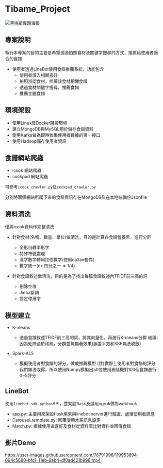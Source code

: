 # Tibame_Project
![黑桃組專題海報](https://user-images.githubusercontent.com/78791996/117966160-30aaee80-b356-11eb-8fb3-155aab0977fd.png)

## 專案說明
執行本專案的目的主要是希望透過拍照食材及關鍵字搜尋的方式，推薦給使用者適合的食譜
- 使用者透過LineBot使用食譜推薦系統，功能包含
  - 使用者填入相關喜好
  - 拍照辨認食材，推薦該食材相關食譜
  - 透過食材關鍵字搜尋，推薦食譜
  - 推薦主題食譜

## 環境架設
- 使用Linux及Docker架設環境
- 建立MongoDB與MySQL用於儲存食譜資料
- 使用Kafka做為即時收集使用者數據的第一接口
- 使用Hadoop儲存使用者資訊

## 食譜網站爬蟲
- icook 網站爬蟲
- cookpad 網站爬蟲

可參考`icook_crawler.py`及`cookpad_crawler.py`

分別將兩個網站所爬下來的食譜資訊存在MongoDB及在本地端備份Jsonfile

## 資料清洗
僅將icook資料作完整清洗
- 針對食材(名稱、數量、單位)做清洗，目的是計算各食譜營養素，進行分群
  - 全形自轉半形字
  - 特殊符號處理
  - 漢字數字轉阿拉伯數字(使用ca2an套件)
  - 數字統一(ex 四分之一 => 1/4)
  
- 針對食譜敘述做清洗，目的是為了找出每篇食譜敘述內TFIDF前三高的詞
  -  刪除空值
  -  Jieba斷詞
  -  設定停用字



## 模型建立
- K-means
  - 透過食譜敘述TFIDF前三高的詞，將其向量化，再進行K-means分群
結論: 因為矩陣過於稀疏，分群並無顯著效果(誤差平方和SSE無法收斂)
 
- Spark-ALS
  - 模擬使用者對食譜的評分，做成推薦模型
  (註)實際上使用者對食譜的評分我們無法取得，所以使用Numpy模擬出50位使用者隨機對100個食譜進行0~5評分 

## LineBot
使用`linebot-sdk-python`API，並架設flask及啟用ngrok做為webhook
- app.py: 主要用來架設flask用來與linebot server進行驗證、處理使用者訊息
- Carousel_template.py: 回覆旋轉木馬訊息設定
- Match.py: 根據使用者喜好及食材從資料庫比對資料並回傳食譜

## 影片Demo

https://user-images.githubusercontent.com/78791996/119953894-094c5680-bfd1-11eb-9ab4-df0ad421b998.mp4




